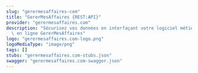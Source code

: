 ```yaml
---
slug: "gerermesaffaires-com"
title: "GererMesAffaires {REST:API}"
provider: "gerermesaffaires.com"
description: "Sécurisez vos données en interfaçant votre logiciel métier avec le service\
  \ en ligne GererMesAffaires"
logo: "gerermesaffaires.com-logo.png"
logoMediaType: "image/png"
tags: []
stubs: "gerermesaffaires.com-stubs.json"
swagger: "gerermesaffaires.com-swagger.json"
---
```

